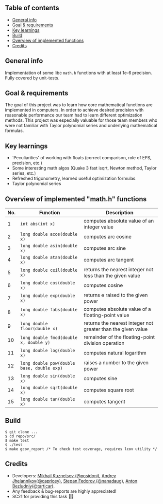 ## Table of contents
* [General info](https://github.com/MikhailKuzntsov1/s21_math/tree/main#general-info)
* [Goal & requirements](https://github.com/MikhailKuzntsov1/s21_math/tree/main#goal--requirements)
* [Key learnings](https://github.com/MikhailKuzntsov1/s21_math/tree/main#key-learnings)
* [Build](https://github.com/MikhailKuzntsov1/s21_math/tree/main#build)
* [Overview of implemented functions](https://github.com/MikhailKuzntsov1/s21_math/tree/main#overview-of-implemented-functions)
* [Credits](https://github.com/MikhailKuzntsov1/s21_math/tree/main#credits)

## General info 

Implementation of some libc `math.h` functions with at least 1e-6 precision. Fully covered by
unit-tests.

## Goal & requirements 

The goal of this project was to learn how core mathematical functions are implemented in computers. In order to achieve
desired precision with reasonable performance our team had to learn different optimization methods. This project was
especially valuable for those team members who were not familiar with Taylor polynomial series and underlying
mathematical formulas.

## Key learnings
- 'Peculiarities' of working with floats (correct comparison, role of EPS, precision, etc.)
- Some interesting math algos (Quake 3 fast isqrt, Newton method, Taylor series, etc.)
- Refreshed trigonometry, learned useful optimization formulas
- Taylor polynomial series

## Overview of implemented "math.h" functions

| No. | Function | Description |
| --- | -------- | ----------- |
| 1 | `int abs(int x)` | computes absolute value of an integer value |
| 2 | `long double acos(double x)` | computes arc cosine |
| 3 | `long double asin(double x)` | computes arc sine |
| 4 | `long double atan(double x)` | computes arc tangent |
| 5 | `long double ceil(double x)` | returns the nearest integer not less than the given value |
| 6 | `long double cos(double x)` | computes cosine |
| 7 | `long double exp(double x)` | returns e raised to the given power |
| 8 | `long double fabs(double x)` | computes absolute value of a floating-point value |
| 9 | `long double floor(double x)` | returns the nearest integer not greater than the given value |
| 10 | `long double fmod(double x, double y)` | remainder of the floating-point division operation |
| 11 | `long double log(double x)` | computes natural logarithm |
| 12 | `long double pow(double base, double exp)` | raises a number to the given power |
| 13 | `long double sin(double x)` | computes sine |
| 14 | `long double sqrt(double x)` | computes square root |
| 15 | `long double tan(double x)` | computes tangent |  

## Build

```
$ git clone ...
$ cd repo/src/
$ make test
$ ./test
$ make gcov_report /* To check test coverage, requires lcov utility */
```

## Credits
- Developers: [Mikhail Kuznetsov (@posidoni)](https://github.com/MikhailKuzntsov1), [Andrey Jhelannikov(@capricey)](https://github.com/AndreyZhelannikov), [Stepan Fedorov (@nanadaug)](https://github.com/co-cy), [Anton Bezludniy(@tarticar)](https://github.com/bezlant).
- Any feedback & bug-reports are highly appreciated! 
- SC21 for providing this task 🙂💚
